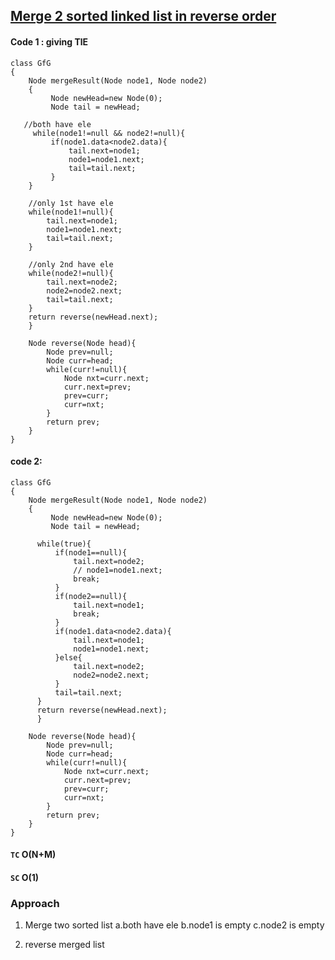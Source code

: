 ## [Merge 2 sorted linked list in reverse order](https://www.geeksforgeeks.org/problems/merge-2-sorted-linked-list-in-reverse-order/1)

#### Code 1 : giving TlE
```
class GfG
{
    Node mergeResult(Node node1, Node node2)
    {
	     Node newHead=new Node(0);
	     Node tail = newHead;
	 
   //both have ele
	 while(node1!=null && node2!=null){
	     if(node1.data<node2.data){
	         tail.next=node1;
	         node1=node1.next;
	         tail=tail.next;
	     }
    }
    
    //only 1st have ele
    while(node1!=null){
        tail.next=node1;
        node1=node1.next;
        tail=tail.next;
    }
    
    //only 2nd have ele
    while(node2!=null){
        tail.next=node2;
        node2=node2.next;
        tail=tail.next;
    }
    return reverse(newHead.next);
    }  
    
    Node reverse(Node head){
        Node prev=null;
        Node curr=head;
        while(curr!=null){
            Node nxt=curr.next;
            curr.next=prev;
            prev=curr;
            curr=nxt;
        }
        return prev;
    }
}
```

#### code 2:
```
class GfG
{
    Node mergeResult(Node node1, Node node2)
    {
	     Node newHead=new Node(0);
	     Node tail = newHead;

      while(true){
          if(node1==null){
              tail.next=node2;
              // node1=node1.next;
              break;
          }
          if(node2==null){
              tail.next=node1;
              break;
          }
          if(node1.data<node2.data){
              tail.next=node1;
              node1=node1.next;
          }else{
              tail.next=node2;
              node2=node2.next;
          }
          tail=tail.next;
      }
      return reverse(newHead.next);
      }  

    Node reverse(Node head){
        Node prev=null;
        Node curr=head;
        while(curr!=null){
            Node nxt=curr.next;
            curr.next=prev;
            prev=curr;
            curr=nxt;
        }
        return prev;
    }
}
```

#### `TC` O(N+M)
#### `SC` O(1)


### Approach

1. Merge two sorted list
    a.both have ele
    b.node1 is empty
    c.node2 is empty
   
3. reverse merged list
